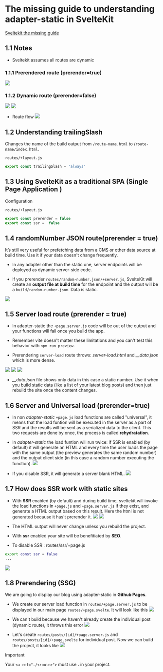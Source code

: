 # The missing guide to understanding adapter-static in SvelteKit

[Sveltekit the missing guide](https://khromov.se/the-missing-guide-to-understanding-adapter-static-in-sveltekit/)

## 1.1 Notes
- Sveltekit assumes all routes are dynamic
### 1.1.1 Prerendered route (prerender=true)
![](/images/prerender-route.png)

### 1.1.2 Dynamic route (prerender=false)
![](/images/dynamic-route-tree.png)
![](/images/dynamic-route-deploy.png)

- Route flow
![](/images/route-flow.png)


## 1.2  Understanding trailingSlash
Changes the name of the build output from `/route-name.html` to /`route-name/index.html`.

`routes/+layout.js`
```js
export const trailingSlash = 'always'
```

## 1.3 Using SvelteKit as a traditional SPA (Single Page Application )
Configuration

`routes/+layout.js`
```js
export const prerender = false
export const ssr =  false
```

## 1.4 randomNumber JSON route(prerender = true)
It’s still very useful for prefetching data from a CMS or other data source at build time. Use it if your data doesn't change frequently.

- In any adapter other than the static one, server endpoints will be deployed as dynamic server-side code.

- If you prerender `routes/random-number.json/+server.js`, SvelteKit will create an **output file at build time** for the endpoint and the output will be a `build/random-number.json`. Data is static.

![](/images/randomNumberJSON-route.png)

## 1.5 Server load route (prerender = true)

- In adapter-static the `+page.server.js` code will be out of the output and your functions will fail once you build the app.

- Remember vite doesn't matter these limitations and you can't test this behavior with `npm run preview`.

- Prerendering `server-load` route throws: *server-load.html* and *__data.json* which is more dense.

![](/images/server-load-data.png)
![](/images/server-load-tree.png)
![](/images/server-load.gif)

- *__data.json* file shows only data in this case a static number. Use it when you build static data (like a list of your latest blog posts) and then just rebuild the site once the content changes.

## 1.6 Server and Universal load (prerender=true)

- In non *adapter-static* `+page.js` load functions are called "universal", it means that the load funtion will be executed in the server as a part of SSR and the results will be sent as a serialized data to the client. This two requests are done by once, the process is called **rehydratation**.

- In *adapter-static* the load funtion will run twice: if SSR is enabled (by default) it will generate an HTML and every time the user loads the page with the same output (the preview generates the same random number) and the output client side (in this case a random number executing the function).
![](/images/universal-ssr-enabled.gif)

- If you disable SSR, it will generate a server blank HTML.
![](/images/universal-ssr-disabled.gif)

## 1.7 How does SSR work with static sites
- With **SSR** enabled (by default) and during build time, sveltekit will invoke the load functions in `+page.js` and `+page.server.js` if they exist, and generate a HTML output based on this result. Here the html is not generated because it has't prerender it. 
![](/images/ssr-enabled.gif)
![](/images/ssr-prerender.png)

- The HTML output will never change unless you rebuild the project.

- With **ssr** enabled your site will be benefitiated by **SEO**.

- To disable SSR :
routes/ssr/+page.js
```sh
export const ssr = false
...
```
![](/images/ssr-disabled.gif)

## 1.8 Prerendering (SSG)
We are going to display our blog using adapter-static in **Github Pages**. 

- We create our server load function in `routes/+page.server.js` to be displayed in our main page `routes/+page.svelte`. It will look like this
![](/images/blog-dev.png)

- We can't build because we haven't already create the individual post (dynamic route), it throws this error
![](/images/blog-build-error.png)

- Let's create `routes/posts/[id]/+page.server.js` and `routes/posts/[id]/+page.svelte` for individual post. Now we can build the project, it looks like
![](/images/blog-build-ok.png)

>[!IMPORTANt]
> Your `<a ref="./<route>">` must use **.** in your project.


